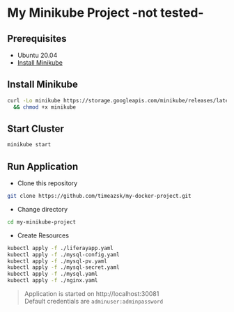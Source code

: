 # My Minikube Project -not tested-

## Prerequisites

* Ubuntu 20.04
* [Install Minikube](#install-minikube)

## Install Minikube

```bash
curl -Lo minikube https://storage.googleapis.com/minikube/releases/latest/minikube-linux-amd64 \
  && chmod +x minikube
```

## Start Cluster

```bash
minikube start
```


## Run Application

* Clone this repository
```bash
git clone https://github.com/timeazsk/my-docker-project.git
```

* Change directory
```bash
cd my-minikube-project
```

* Create Resources
```bash
kubectl apply -f ./liferayapp.yaml
kubectl apply -f ./mysql-config.yaml
kubectl apply -f ./mysql-pv.yaml
kubectl apply -f ./mysql-secret.yaml
kubectl apply -f ./mysql.yaml
kubectl apply -f ./nginx.yaml
```


 > Application is started on http://localhost:30081 \
 > Default credentials are `adminuser:adminpassword` 
